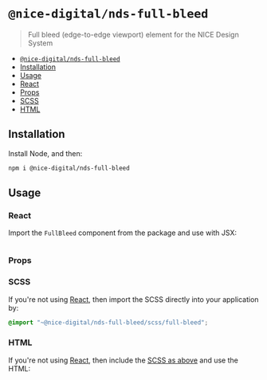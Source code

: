 # `@nice-digital/nds-full-bleed`

> Full bleed (edge-to-edge viewport) element for the NICE Design System

- [`@nice-digital/nds-full-bleed`](#nice-digitalfullbleed)
- [Installation](#installation)
- [Usage](#usage)
- [React](#react)
- [Props](#props)
- [SCSS](#scss)
- [HTML](#html)

## Installation

Install Node, and then:

```sh
npm i @nice-digital/nds-full-bleed
```

## Usage

### React

Import the `FullBleed` component from the package and use with JSX:

```jsx

```

### Props

### SCSS

If you're not using [React](#react), then import the SCSS directly into your application by:

```scss
@import "~@nice-digital/nds-full-bleed/scss/full-bleed";
```

### HTML

If you're not using [React](#react), then include the [SCSS as above](#scss) and use the HTML:

```html

```

